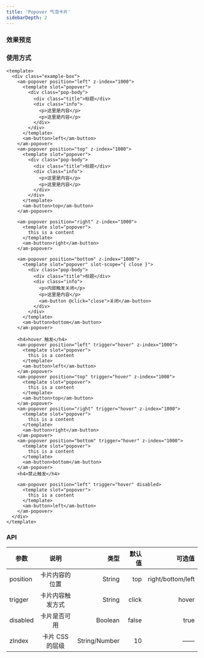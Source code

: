 ```yaml
---
title: 'Popover 气泡卡片'
sidebarDepth: 2
---
```


### 效果预览

<ClientOnly>
  <popover-demo-1/>
</ClientOnly>

### 使用方式

```vue{4}
<template>
  <div class="example-box">
    <am-popover position="left" z-index="1000">
      <template slot="popover">
        <div class="pop-body">
          <div class="title">标题</div>
          <div class="info">
            <p>这里是内容</p>
            <p>这里是内容</p>
          </div>
        </div>
      </template>
      <am-button>left</am-button>
    </am-popover>
    <am-popover position="top" z-index="1000">
      <template slot="popover">
        <div class="pop-body">
          <div class="title">标题</div>
          <div class="info">
            <p>这里是内容</p>
            <p>这里是内容</p>
          </div>
        </div>
      </template>
      <am-button>top</am-button>
    </am-popover>

    <am-popover position="right" z-index="1000">
      <template slot="popover">
        this is a content
      </template>
      <am-button>right</am-button>
    </am-popover>

    <am-popover position="bottom" z-index="1000">
      <template slot="popover" slot-scope="{ close }">
        <div class="pop-body">
          <div class="title">标题</div>
          <div class="info">
            <p>内部触发关闭</p>
            <p>这里是内容</p>
            <am-button @click="close">关闭</am-button>
          </div>
        </div>
      </template>
      <am-button>bottom</am-button>
    </am-popover>

    <h4>hover 触发</h4>
    <am-popover position="left" trigger="hover" z-index="1000">
      <template slot="popover">
        this is a content
      </template>
      <am-button>left</am-button>
    </am-popover>
    <am-popover position="top" trigger="hover" z-index="1000">
      <template slot="popover">
        this is a content
      </template>
      <am-button>top</am-button>
    </am-popover>
    <am-popover position="right" trigger="hover" z-index="1000">
      <template slot="popover">
        this is a content
      </template>
      <am-button>right</am-button>
    </am-popover>
    <am-popover position="bottom" trigger="hover" z-index="1000">
      <template slot="popover">
        this is a content
      </template>
      <am-button>bottom</am-button>
    </am-popover>
    <h4>禁止触发</h4>

    <am-popover position="left" trigger="hover" disabled>
      <template slot="popover">
        this is a content
      </template>
      <am-button>left</am-button>
    </am-popover>
  </div>
</template>
```

### API

| 参数     |       说明       |          类型 | 默认值 |            可选值 |
| -------- | :--------------: | ------------: | -----: | ----------------: |
| position |  卡片内容的位置  |        String |    top | right/bottom/left |
| trigger  | 卡片内容触发方式 |        String |  click |             hover |
| disabled |   卡片是否可用   |       Boolean |  false |              true |
| zIndex   | 卡片 CSS 的层级  | String/Number |     10 |                —— |
